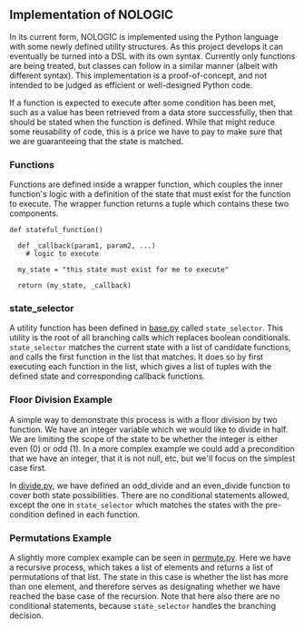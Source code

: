 ## Implementation of NOLOGIC

In its current form, NOLOGIC is implemented using the Python language with some newly defined
utility structures. As this project develops it can eventually be turned into a DSL with its own syntax. Currently only
functions are being treated, but classes can follow in a similar manner (albeit with different syntax). This 
implementation is a proof-of-concept, and not intended to be judged as efficient or well-designed Python code.

If a function is expected to execute after some condition has been met, such as a value has been 
retrieved from a data store successfully, then that should be stated when the function is defined. 
While that might reduce some reusability of code, this is a price we have to pay to make sure
that we are guaranteeing that the state is matched. 

### Functions

Functions are defined inside a wrapper function, which couples the inner function's logic 
with a definition of the state that must exist for the function to execute. The wrapper
function returns a tuple which contains these two components.


```
def stateful_function()
  
  def _callback(param1, param2, ...)
    # logic to execute
    
  my_state = "this state must exist for me to execute"
  
  return (my_state, _callback)
```


### state_selector

A utility function has been defined in [base.py](../nologic/base.py) called `state_selector`. 
This utility is the root of all branching calls which replaces boolean conditionals. 
`state_selector` matches the current state with a list of candidate functions, 
and calls the first function in the list that matches. It does so by first executing each function
in the list, which gives a list of tuples with the defined state and corresponding callback functions.

### Floor Division Example

A simple way to demonstrate this process is with a floor division by two function. We have an 
integer variable which we would like to divide in half. We are limiting the scope of the state 
to be whether the integer is either even (0) or odd (1). In a more complex example we could 
add a  precondition that we have an integer, that it is not null, etc, but we'll focus on the 
simplest case first.

In [divide.py](../nologic/examples/divide.py), we have defined an odd_divide and an even_divide function
to cover both state possibilities. There are no conditional statements allowed, except the one in 
`state_selector` which matches the states with the pre-condition defined in each function. 

### Permutations Example

A slightly more complex example can be seen in [permute.py](../nologic/examples/permute.py). Here we have 
a recursive process, which takes a list of elements and returns a list of permutations of that list. 
The state in this case is whether the list has more than one element, and therefore serves as designating whether we
have reached the base case of the recursion. Note that here also there are no conditional statements, 
because `state_selector` handles the branching decision.

